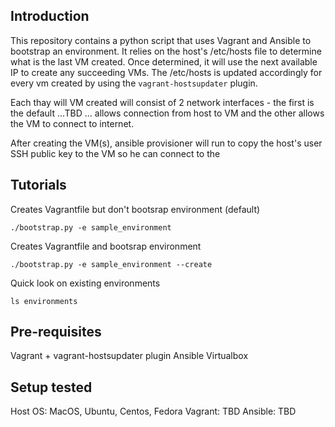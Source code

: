 ## Introduction

This repository contains a python script that uses Vagrant and Ansible to
bootstrap an environment. It relies on the host's /etc/hosts file to
determine what is the last VM created. Once determined, it will use the next
available IP to create any succeeding VMs. The /etc/hosts is updated
accordingly for every vm created by using the `vagrant-hostsupdater` plugin.

Each thay will VM created will consist of 2 network interfaces - the first is
the default ...TBD ... allows connection from host to VM and the other allows the VM to connect to internet.

After creating the VM(s), ansible provisioner will run to copy the host's user
SSH public key to the VM so he can connect to the

## Tutorials

Creates Vagrantfile but don't bootsrap environment (default)
```
./bootstrap.py -e sample_environment
```

Creates Vagrantfile and bootsrap environment
```
./bootstrap.py -e sample_environment --create
```

Quick look on existing environments
```
ls environments
```

## Pre-requisites

Vagrant + vagrant-hostsupdater plugin
Ansible
Virtualbox

## Setup tested

Host OS: MacOS, Ubuntu, Centos, Fedora
Vagrant: TBD
Ansible: TBD
